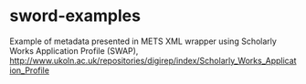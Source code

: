 # sword-examples
Example of metadata presented in METS XML wrapper using Scholarly Works Application Profile (SWAP), http://www.ukoln.ac.uk/repositories/digirep/index/Scholarly_Works_Application_Profile
